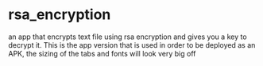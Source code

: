 # rsa_encryption
an app that encrypts text file using rsa encryption and gives you a key to decrypt it.
This is the app version that is used in order to be deployed as an APK, the sizing of the tabs and fonts will look very big off
